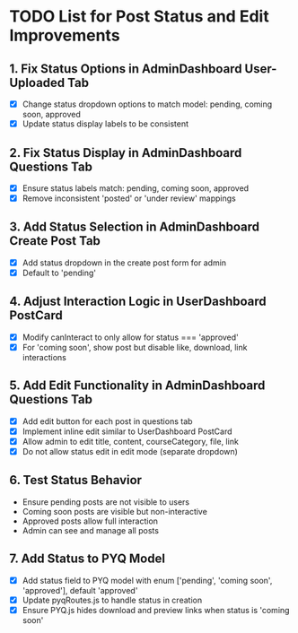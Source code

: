 # TODO List for Post Status and Edit Improvements

## 1. Fix Status Options in AdminDashboard User-Uploaded Tab
- [x] Change status dropdown options to match model: pending, coming soon, approved
- [x] Update status display labels to be consistent

## 2. Fix Status Display in AdminDashboard Questions Tab
- [x] Ensure status labels match: pending, coming soon, approved
- [x] Remove inconsistent 'posted' or 'under review' mappings

## 3. Add Status Selection in AdminDashboard Create Post Tab
- [x] Add status dropdown in the create post form for admin
- [x] Default to 'pending'

## 4. Adjust Interaction Logic in UserDashboard PostCard
- [x] Modify canInteract to only allow for status === 'approved'
- [x] For 'coming soon', show post but disable like, download, link interactions

## 5. Add Edit Functionality in AdminDashboard Questions Tab
- [x] Add edit button for each post in questions tab
- [x] Implement inline edit similar to UserDashboard PostCard
- [x] Allow admin to edit title, content, courseCategory, file, link
- [x] Do not allow status edit in edit mode (separate dropdown)

## 6. Test Status Behavior
- Ensure pending posts are not visible to users
- Coming soon posts are visible but non-interactive
- Approved posts allow full interaction
- Admin can see and manage all posts

## 7. Add Status to PYQ Model
- [x] Add status field to PYQ model with enum ['pending', 'coming soon', 'approved'], default 'approved'
- [x] Update pyqRoutes.js to handle status in creation
- [x] Ensure PYQ.js hides download and preview links when status is 'coming soon'
